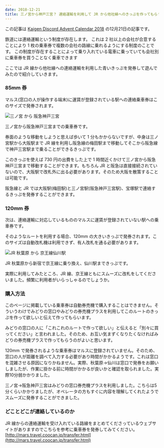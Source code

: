 ```yaml
---
date: 2018-12-21
title: 三ノ宮から神戸三宮？ 連絡運輸を利用して JR から他社線へのきっぷを作ってもらう
---
```



この記事は [Kaigen Discord Advent Calendar 2018](https://adventar.org/calendars/2886) の12月21日の記事です。

鉄道には連絡運輸という制度が存在します。
これは 2 社以上の会社が合意することにより 1 枚の乗車券で複数の会社の路線に乗れるようにする制度のことです。
この制度が存在することによって乗り入れている電車に乗っていても会社別に乗車券を買うことなく乗車できます


<!--more-->

ここでは JR 線から他社線への連絡運輸を利用した青いきっぷを発券して遊んでみたので紹介していきます。

### 85mm 券

マルス(窓口の人が操作する端末)に運賃が登録されている駅への連絡乗車券はこのサイズで発券されます。

![三ノ宮 から 阪急神戸三宮](https://lh3.googleusercontent.com/5o_0aOdd5yA2iv8arOzoTI-G4iIGMAsxe4GwfDPzpoVqRyAq1Pf-a7yOiJo=w2400)

三ノ宮から阪急神戸三宮までの乗車券です。

券面のような移動をしようと思えば歩いて 1 分もかからないですが、中身は三ノ宮駅から大阪駅まで JR 線を利用し阪急線の梅田駅まで移動してそこから阪急線で神戸三宮駅まで乗ることができるきっぷです。

このきっぷを使えば 730 円の出費をした上で 1 時間近くかけて三ノ宮から阪急神戸三宮まで移動することができます。もちろん JR と阪急は直接接続されていないので、大阪駅で改札外に出る必要があります。そのため大阪を散策することは可能です。

阪急線と JR では大阪駅(梅田駅)と三ノ宮駅(阪急神戸三宮駅)、宝塚駅で連絡するきっぷを発券することができます。




### 120mm 券

次は、連絡運輸に対応しているもののマルスに運賃が登録されていない駅への乗車券です。

そのようなルートを利用する場合、120mm の大きいきっぷで発券されます。このサイズは自動改札機は利用できず、有人改札を通る必要があります。

![JR 秋葉原 から 京王線仙川駅](https://lh3.googleusercontent.com/ug39wDleYHIoEII84pMIkrwn8lz39QLoXXPtofiXLVeOlWNev3_gMJ2or-w=w2400)

JR 秋葉原から新宿で京王線に乗り換え、仙川駅まできっぷです。

実際に利用してみたところ、JR 線、京王線ともにスムーズに改札をしてくださいました。頻繁に利用者がいらっしゃるのでしょうか。



### 購入方法

このページに掲載している乗車券は自動券売機で購入することはできません。そういうわけでみどりの窓口やみどりの券売機プラスを利用してこのルートのきっぷを作って欲しいと伝えて作ってもらいます。

みどりの窓口の人に「これこれのルートで作って欲しい」と伝えると「別々に買ってください」と言われました。そのため、お互い気まずくなりたくなければみどりの券売機プラスで作ってもらうのがよいと思います。

120mm で発券されるような乗車券はマルスに登録されていません。そのため、窓口の人が距離を調べて入力する必要があり時間がかかるようです。これは窓口を混雑させる原因になりかねません。実際、秋葉原→仙川は窓口で発券をお願いしましたが、作業に掛かる前に時間がかかるが良いかと確認を取られました。実際10分弱かかりました。

三ノ宮→阪急神戸三宮はみどりの窓口券売機プラスを利用しました。こちらは5分くらいかかりましたが、オペレータの方もすぐに内容を理解してくれたようでスムーズに発券することができました。



### どことどこが連絡しているのか

JR 線からの連絡運輸を受け入れている路線をまとめてくださっているウェブサイトがありますのでこちらを参考に乗車券を発券してみてください。
[http://mars.travel.coocan.jp/transfer.html](http://mars.travel.coocan.jp/transfer.html)

